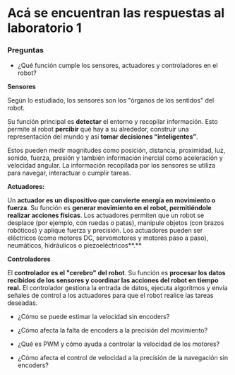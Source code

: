 # Acá se encuentran las respuestas al laboratorio 1

### Preguntas

- ¿Qué función cumple los sensores, actuadores y controladores en el robot?

**Sensores**

Según lo estudiado, los sensores son los "órganos de los sentidos" del robot.

Su función principal es **detectar** el entorno y recopilar información. Esto permite al robot **percibir** qué hay a su alrededor, construir una representación del mundo y así **tomar decisiones “inteligentes”**. 

Estos pueden medir magnitudes como posición, distancia, proximidad, luz, sonido, fuerza, presión y también información inercial como aceleración y velocidad angular. La información recopilada por los sensores se utiliza para navegar, interactuar o cumplir tareas.

**Actuadores:**

Un **actuador es un dispositivo que convierte energía en movimiento o fuerza**. Su función es **generar movimiento en el robot, permitiéndole realizar acciones físicas**. Los actuadores permiten que un robot se desplace (por ejemplo, con ruedas o patas), manipule objetos (con brazos robóticos) y aplique fuerza y precisión. Los actuadores pueden ser eléctricos (como motores DC, servomotores y motores paso a paso), neumáticos, hidráulicos o piezoeléctricos**.**

**Controladores**

El **controlador es el "cerebro" del robot**. Su función es **procesar los datos recibidos de los sensores y coordinar las acciones del robot en tiempo real.** El controlador gestiona la entrada de datos, ejecuta algoritmos y envía señales de control a los actuadores para que el robot realice las tareas deseadas.

- ¿Cómo se puede estimar la velocidad sin encoders?


- ¿Cómo afecta la falta de encoders a la precisión del movimiento?


- ¿Qué es PWM y cómo ayuda a controlar la velocidad de los motores?


- ¿Cómo afecta el control de velocidad a la precisión de la navegación sin encoders?
